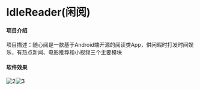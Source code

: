 # IdleReader(闲阅)
#### 项目介绍
项目描述：随心阅是一款基于Android端开源的阅读类App，供闲暇时打发时间娱乐，有热点新闻、电影推荐和小视频三个主要模块

#### 软件效果
![2](https://upload-images.jianshu.io/upload_images/11850029-6a3ea5fe443f1dcf.gif?imageMogr2/auto-orient/strip)![3](https://upload-images.jianshu.io/upload_images/11850029-4a373e38bb258612.gif?imageMogr2/auto-orient/strip)


